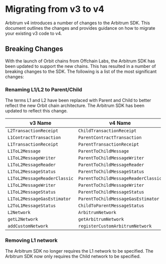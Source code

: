 # Migrating from v3 to v4

Arbitrum v4 introduces a number of changes to the Arbitrum SDK. This document outlines the changes and provides guidance on how to migrate your existing v3 code to v4.

## Breaking Changes

With the launch of Orbit chains from Offchain Labs, the Arbitrum SDK has been updated to support the new chains. This has resulted in a number of breaking changes to the SDK. The following is a list of the most significant changes:

### Renaming L1/L2 to Parent/Child

The terms L1 and L2 have been replaced with Parent and Child to better reflect the new Orbit chain architecture. The Arbitrum SDK has been updated to reflect this change.

| v3 Name                      | v4 Name                             |
| ---------------------------- | ----------------------------------- |
| `L2TransactionReceipt`       | `ChildTransactionReceipt`           |
| `L1ContractTransaction`      | `ParentContractTransaction`         |
| `L1TransactionReceipt`       | `ParentTransactionReceipt`          |
| `L1ToL2Message`              | `ParentToChildMessage`              |
| `L1ToL2MessageWriter`        | `ParentToChildMessageWriter`        |
| `L1ToL2MessageReader`        | `ParentToChildMessageReader`        |
| `L1ToL2MessageStatus`        | `ParentToChildMessageStatus`        |
| `L1ToL2MessageReaderClassic` | `ParentToChildMessageReaderClassic` |
| `L1ToL2MessageWriter`        | `ParentToChildMessageWriter`        |
| `L1ToL2MessageStatus`        | `ParentToChildMessageStatus`        |
| `L1ToL2MessageGasEstimator`  | `ParentToChildMessageGasEstimator`  |
| `L2ToL1MessageStatus`        | `ChildToParentMessageStatus`        |
| `L2Network`                  | `ArbitrumNetwork`                   |
| `getL2Network`               | `getArbitrumNetwork`                |
| `addCustomNetwork`           | `registerCustomArbitrumNetwork`     |

### Removing L1 network

The Arbitrum SDK no longer requires the L1 network to be specified. The Arbitrum SDK now only requires the Child network to be specified.
